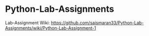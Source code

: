 # Python-Lab-Assignments

Lab-Assignment Wiki: https://github.com/saismaran33/Python-Lab-Assignments/wiki/Python-Lab-Assignment-1
